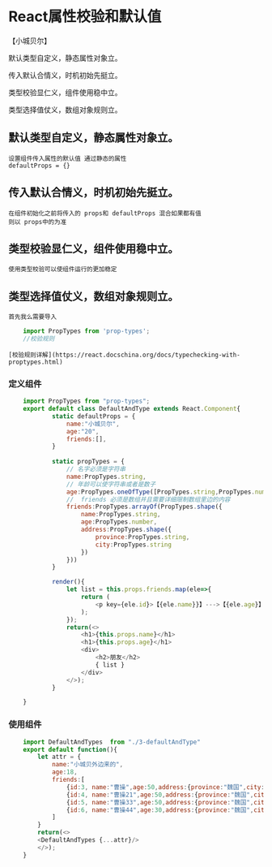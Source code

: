 # React属性校验和默认值

【小城贝尔】

默认类型自定义，静态属性对象立。

传入默认合情义，时机初始先挺立。

类型校验显仁义，组件使用稳中立。

类型选择值仗义，数组对象规则立。

##  默认类型自定义，静态属性对象立。
    设置组件传入属性的默认值 通过静态的属性
    defaultProps = {}
##  传入默认合情义，时机初始先挺立。
    在组件初始化之前将传入的 props和 defaultProps 混合如果都有值
    则以 props中的为准
##  类型校验显仁义，组件使用稳中立。
    使用类型校验可以使组件运行的更加稳定
##  类型选择值仗义，数组对象规则立。
    首先我么需要导入
```js
    import PropTypes from 'prop-types';
    //校验规则
```
    [校验规则详解](https://react.docschina.org/docs/typechecking-with-proptypes.html)
### 定义组件
```js
    import PropTypes from "prop-types";
    export default class DefaultAndType extends React.Component{
            static defaultProps = {
                name:"小城贝尔",
                age:"20",
                friends:[],
            }
            
            static propTypes = {
                // 名字必须是字符串
                name:PropTypes.string,
                // 年龄可以使字符串或者是数子
                age:PropTypes.oneOfType([PropTypes.string,PropTypes.number]),
                //  friends 必须是数组并且需要详细限制数组里边的内容
                friends:PropTypes.arrayOf(PropTypes.shape({
                    name:PropTypes.string,
                    age:PropTypes.number,
                    address:PropTypes.shape({
                        province:PropTypes.string,
                        city:PropTypes.string
                    })
                }))
            } 

            render(){
                let list = this.props.friends.map(ele=>{
                    return (
                        <p key={ele.id}>【{ele.name}}】--->【{ele.age}】--->【{ele.address.province}】--->【{ele.address.city}】</p>
                    );
                });
                return(<>
                    <h1>{this.props.name}</h1>
                    <h1>{this.props.age}</h1>
                    <div>
                        <h2>朋友</h2>
                        { list }
                    </div>
                </>);
            }

    }

```

### 使用组件
```js
    import DefaultAndTypes  from "./3-defaultAndType"
    export default function(){
        let attr = {
            name:"小城贝外边来的",
            age:18,
            friends:[
                {id:3, name:"曹操",age:50,address:{province:"魏国",city:"长安"}},
                {id:4, name:"曹操21",age:50,address:{province:"魏国",city:"长安"}},
                {id:5, name:"曹操33",age:50,address:{province:"魏国",city:"长安"}},
                {id:6, name:"曹操44",age:30,address:{province:"魏国",city:"长安"}}
            ]
        }
        return(<>
        <DefaultAndTypes {...attr}/>
        </>);
    }
```